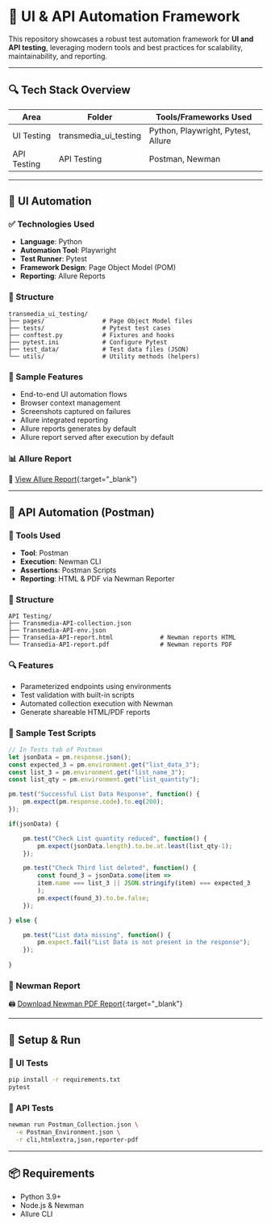 # 🧪 UI & API Automation Framework

This repository showcases a robust test automation framework for **UI and API testing**, leveraging modern tools and best practices for scalability, maintainability, and reporting.

---

## 🔍 Tech Stack Overview

| Area           | Folder                      | Tools/Frameworks Used                      |
|----------------|-----------------------------|--------------------------------------------|
| UI Testing     | transmedia_ui_testing       | Python, Playwright, Pytest, Allure         |
| API Testing    | API Testing                 | Postman, Newman                            |

---

## 🚀 UI Automation

### ✅ Technologies Used
- **Language**: Python
- **Automation Tool**: Playwright
- **Test Runner**: Pytest
- **Framework Design**: Page Object Model (POM)
- **Reporting**: Allure Reports

### 📁 Structure
```
transmedia_ui_testing/
├── pages/                # Page Object Model files
├── tests/                # Pytest test cases
├── conftest.py           # Fixtures and hooks
├── pytest.ini            # Configure Pytest
├── test_data/            # Test data files (JSON)
└── utils/                # Utility methods (helpers)
```

### 📸 Sample Features
- End-to-end UI automation flows
- Browser context management
- Screenshots captured on failures
- Allure integrated reporting
- Allure reports generates by default
- Allure report served after execution by default

### 📊 Allure Report
📎 [View Allure Report](https://mahmud-i.github.io/transmedia-ui-assessment-allure-report/){:target="_blank"}

---

## 🔗 API Automation (Postman)

### 🧰 Tools Used
- **Tool**: Postman
- **Execution**: Newman CLI
- **Assertions**: Postman Scripts
- **Reporting**: HTML & PDF via Newman Reporter

### 📁 Structure
```
API Testing/
├── Transmedia-API-collection.json
├── Transmedia-API-env.json
├── Transedia-API-report.html             # Newman reports HTML
└── Transedia-API-report.pdf              # Newman reports PDF   
```

### 🔍 Features
- Parameterized endpoints using environments
- Test validation with built-in scripts
- Automated collection execution with Newman
- Generate shareable HTML/PDF reports

### 📝 Sample Test Scripts
```javascript
// In Tests tab of Postman
let jsonData = pm.response.json();
const expected_3 = pm.environment.get("list_data_3");
const list_3 = pm.environment.get("list_name_3");
const list_qty = pm.environment.get("list_quantity");

pm.test("Successful List Data Response", function() {
    pm.expect(pm.response.code).to.eq(200);
});

if(jsonData) {

    pm.test("Check List quantity reduced", function() {
        pm.expect(jsonData.length).to.be.at.least(list_qty-1);
    });

    pm.test("Check Third list deleted", function() {
        const found_3 = jsonData.some(item =>
        item.name === list_3 || JSON.stringify(item) === expected_3
        );
        pm.expect(found_3).to.be.false;
    });

} else {

    pm.test("List data missing", function() {
        pm.expect.fail("List Data is not present in the response");
    });
    
}
```

### 📎 Newman Report
🖨️ [Download Newman PDF Report](/API%20Testing/Transedia-API-report.pdf){:target="_blank"}

---

## 🧩 Setup & Run

### 🐍 UI Tests
```bash
pip install -r requirements.txt
pytest
```

### 🧪 API Tests
```bash
newman run Postman_Collection.json \
  -e Postman_Environment.json \
  -r cli,htmlextra,json,reporter-pdf
```

---

## 📦 Requirements
- Python 3.9+
- Node.js & Newman
- Allure CLI

